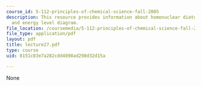 ```yaml
---
course_id: 5-112-principles-of-chemical-science-fall-2005
description: This resource provides information about homonuclear diatomic molecules,
  and energy level diagram.
file_location: /coursemedia/5-112-principles-of-chemical-science-fall-2005/8151c83e7a282cdd4898ad298d32d15a_lecture27.pdf
file_type: application/pdf
layout: pdf
title: lecture27.pdf
type: course
uid: 8151c83e7a282cdd4898ad298d32d15a

---
```

None